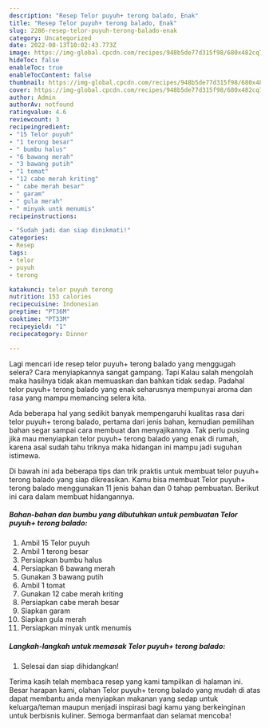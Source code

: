 ```yaml
---
description: "Resep Telor puyuh+ terong balado, Enak"
title: "Resep Telor puyuh+ terong balado, Enak"
slug: 2286-resep-telor-puyuh-terong-balado-enak
category: Uncategorized
date: 2022-08-13T10:02:43.773Z
image: https://img-global.cpcdn.com/recipes/948b5de77d315f98/680x482cq70/telor-puyuh-terong-balado-foto-resep-utama.jpg
hideToc: false
enableToc: true
enableTocContent: false
thumbnail: https://img-global.cpcdn.com/recipes/948b5de77d315f98/680x482cq70/telor-puyuh-terong-balado-foto-resep-utama.jpg
cover: https://img-global.cpcdn.com/recipes/948b5de77d315f98/680x482cq70/telor-puyuh-terong-balado-foto-resep-utama.jpg
author: Admin
authorAv: notfound
ratingvalue: 4.6
reviewcount: 3
recipeingredient:
- "15 Telor puyuh"
- "1 terong besar"
- " bumbu halus"
- "6 bawang merah"
- "3 bawang putih"
- "1 tomat"
- "12 cabe merah kriting"
- " cabe merah besar"
- " garam"
- " gula merah"
- " minyak untk menumis"
recipeinstructions:

- "Sudah jadi dan siap dinikmati!"
categories:
- Resep
tags:
- telor
- puyuh
- terong

katakunci: telor puyuh terong 
nutrition: 153 calories
recipecuisine: Indonesian
preptime: "PT36M"
cooktime: "PT33M"
recipeyield: "1"
recipecategory: Dinner

---
```



Lagi mencari ide resep telor puyuh+ terong balado yang menggugah selera? Cara menyiapkannya sangat gampang. Tapi Kalau salah mengolah maka hasilnya tidak akan memuaskan dan bahkan tidak sedap. Padahal telor puyuh+ terong balado yang enak seharusnya mempunyai aroma dan rasa yang mampu memancing selera kita.




Ada beberapa hal yang sedikit banyak mempengaruhi kualitas rasa dari telor puyuh+ terong balado, pertama dari jenis bahan, kemudian pemilihan bahan segar sampai cara membuat dan menyajikannya. Tak perlu pusing jika mau menyiapkan telor puyuh+ terong balado yang enak di rumah, karena asal sudah tahu triknya maka hidangan ini mampu jadi suguhan istimewa.


Di bawah ini ada beberapa tips dan trik praktis untuk membuat telor puyuh+ terong balado yang siap dikreasikan. Kamu bisa membuat Telor puyuh+ terong balado menggunakan 11 jenis bahan dan 0 tahap pembuatan. Berikut ini cara dalam membuat hidangannya.

<!--inarticleads1-->

##### Bahan-bahan dan bumbu yang dibutuhkan untuk pembuatan Telor puyuh+ terong balado:

1. Ambil 15 Telor puyuh
1. Ambil 1 terong besar
1. Persiapkan  bumbu halus
1. Persiapkan 6 bawang merah
1. Gunakan 3 bawang putih
1. Ambil 1 tomat
1. Gunakan 12 cabe merah kriting
1. Persiapkan  cabe merah besar
1. Siapkan  garam
1. Siapkan  gula merah
1. Persiapkan  minyak untk menumis




<!--inarticleads2-->

##### Langkah-langkah untuk memasak Telor puyuh+ terong balado:


1. Selesai dan siap dihidangkan!



Terima kasih telah membaca resep yang kami tampilkan di halaman ini. Besar harapan kami, olahan Telor puyuh+ terong balado yang mudah di atas dapat membantu anda menyiapkan makanan yang sedap untuk keluarga/teman maupun menjadi inspirasi bagi kamu yang berkeinginan untuk berbisnis kuliner. Semoga bermanfaat dan selamat mencoba!
